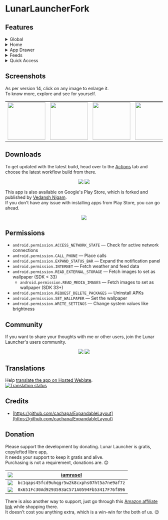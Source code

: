 # LunarLauncherFork

## Features
<details><summary>Global</summary>

- [x] Appearances
  - [x] Material Design 3
  - [x] Material You
  - [x] Day/night theme
  - [x] Wallpaper with color filter support
- [x] Double tap: lock/sleep
  - [x] Accessibility (SDK >= 28)
  - [x] Device admin
  - [x] Root
- [x] Swipe down: expand notification panel
- [ ] Yet to decide

</details>
<details><summary>Home</summary>

- [x] Battery status
  - [x] Circular percentage indicator
  - [x] Animation while charging
- [x] Time
  - [x] 12/24 format
- [x] Date
- [x] Weather
  - [x] Provider: OpenWeatherMap
  - [x] Celsius/Fahrenheit
- [x] Todo
  - [x] Add, delete, edit, copy
  - [ ] Auto destructive todo with notify
  - [x] 0–7 items in home screen
  - [x] Access lock
  - [ ] Fix System Readings
  - [ ] More Weather Providers
  - [ ] Multiple RSS Feeds
  - [ ] Suckless Plugin System

</details>
<details><summary>App Drawer</summary>

- [x] Quick search
- [x] Launch from search
- [x] Launch in freeform mode
- [x] Total apps count
- [ ] Gesture search
- [ ] App grid with icon (alternative)
- [ ] App appearance
- [ ] App renaming
- [ ] Android 15 Secure Folders
- [x] Detailed app info

</details>
<details><summary>Feeds</summary>

- [x] Device stats
- [x] News feed
  - [x] RSS
  - [ ] Atom
- [x] Widget host

</details>
<details><summary>Quick Access</summary>

- [x] Favourite apps (<=6)
- [x] Favourite contacts and URLs (<=6)
- [x] Control system value
  - [x] Brightness
  - [x] Sound

</details>

## Screenshots
As per version 14, click on any image to enlarge it. \
To know more, explore and see for yourself.

<table>
	<tr>
		<td><img src='fastlane/metadata/android/en-US/images/phoneScreenshots/1.png' width='120'></td>
		<td><img src='fastlane/metadata/android/en-US/images/phoneScreenshots/2.png' width='120'></td>
		<td><img src='fastlane/metadata/android/en-US/images/phoneScreenshots/3.png' width='120'></td>
		<td><img src='fastlane/metadata/android/en-US/images/phoneScreenshots/4.png' width='120'></td>
		<td><img src='fastlane/metadata/android/en-US/images/phoneScreenshots/5.png' width='120'></td>
		<td><img src='fastlane/metadata/android/en-US/images/phoneScreenshots/6.png' width='120'></td>
		<td><img src='fastlane/metadata/android/en-US/images/phoneScreenshots/7.png' width='120'></td>
		<td><img src='fastlane/metadata/android/en-US/images/phoneScreenshots/8.png' width='120'></td>
	</tr>
</table>

## Downloads
To get updated with the latest build, head over to the [Actions]() tab and choose the latest workflow build from there.
<div align='center'>

<a href='https://github.com/iamrasel/lunar-launcher/releases/latest'><img src='https://img.shields.io/badge/GitHub-100000?style=for-the-badge&logo=github&logoColor=white'></a>
<a href='https://f-droid.org/packages/rasel.lunar.launcher'><img src='https://img.shields.io/badge/F_Droid-1976d2?style=for-the-badge&logo=f-droid&logoColor=white'></a>

</div>

This app is also available on Google's Play Store, which is forked and published by [Vedansh Nigam](https://github.com/vednig). \
If you don't have any issue with installing apps from Play Store, you can go ahead.
<div align='center'>

<a href='https://play.google.com/store/apps/details?id=rasel.lunar.launcher'><img src='https://img.shields.io/badge/Play_Store-34A853?style=for-the-badge&logo=google-play&logoColor=white'></a>

</div>

## Permissions
- `android.permission.ACCESS_NETWORK_STATE` — Check for active network connections
- `android.permission.CALL_PHONE` — Place calls
- `android.permission.EXPAND_STATUS_BAR` — Expand the notification panel
- `android.permission.INTERNET` — Fetch weather and feed data
- `android.permission.READ_EXTERNAL_STORAGE` — Fetch images to set as wallpaper (SDK < 33)
  - `android.permission.READ_MEDIA_IMAGES` — Fetch images to set as wallpaper (SDK 33+)
- `android.permission.REQUEST_DELETE_PACKAGES` — Uninstall APKs
- `android.permission.SET_WALLPAPER` — Set the wallpaper
- `android.permission.WRITE_SETTINGS` — Change system values like brightness

## Community
If you want to share your thoughts with me or other users, join the Lunar Launcher's users community.
<div align='center'>

<a href='https://github.com/iamrasel/lunar-launcher/discussions'><img src='https://img.shields.io/badge/Discussions-333333?style=for-the-badge&logo=github'></a>
<a href='https://t.me/LunarLauncher_chats'><img src='https://img.shields.io/badge/Telegram-2CA5E0?style=for-the-badge&logo=telegram&logoColor=white'></a>

</div>

## Translations
Help [translate the app on Hosted Weblate](https://hosted.weblate.org/engage/lunar-launcher). \
<a href='https://hosted.weblate.org/engage/lunar-launcher/'>
	<img src='https://hosted.weblate.org/widgets/lunar-launcher/-/multi-blue.svg' alt='Translation status' />
</a>

## Credits
- [https://github.com/cachapa/ExpandableLayout](https://github.com/cachapa/ExpandableLayout)

## Donation
Please support the development by donating. Lunar Launcher is gratis, copylefted libre app, \
it needs your support to keep it gratis and alive. \
Purchasing is not a requirement, donations are. 😊

<div align='center'>

| ![](https://img.shields.io/badge/Buy_Me_A_Coffee-FFDD00?style=flat-square&logo=buy-me-a-coffee&logoColor=black) | [iamrasel](https://www.buymeacoffee.com/iamrasel) |
|:---------------------------------------------------------------------------------------------------------------:|:-------------------------------------------------:|
|         ![](https://img.shields.io/badge/Bitcoin-000000?style=flat-square&logo=bitcoin&logoColor=white)         |   `bc1qaps45fcd9uhqgr5w2k8cxphs07ht5a7ne9af7z`    |
|        ![](https://img.shields.io/badge/Ethereum-3C3C3D?style=flat-square&logo=Ethereum&logoColor=white)        |   `0x651Fc30Ad9293593aC571A0594Fb53417F76f896`    |

</div>

There is also another way to support, just go through this [Amazon affiliate link](https://amzn.to/44krAw9) while shopping there. \
It doesn't cost you anything extra, which is a win-win for the both of us. 😉
